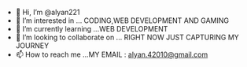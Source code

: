 - 👋 Hi, I’m @alyan221
- 👀 I’m interested in ...  CODING,WEB DEVELOPMENT AND GAMING
- 🌱 I’m currently learning ...WEB DEVELOPMENT 
- 💞️ I’m looking to collaborate on ... RIGHT NOW JUST CAPTURING MY JOURNEY
- 📫 How to reach me ...MY EMAIL : alyan.42010@gmail.com

<!---
alyan221/alyan221 is a ✨ special ✨ repository because its `README.md` (this file) appears on your GitHub profile.
You can click the Preview link to take a look at your changes.
--->
